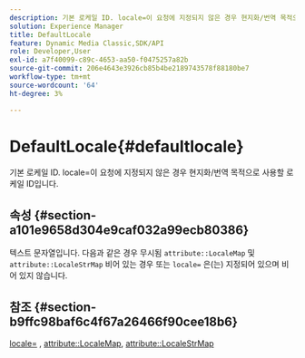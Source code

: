```yaml
---
description: 기본 로케일 ID. locale=이 요청에 지정되지 않은 경우 현지화/번역 목적으로 사용할 로케일 ID입니다.
solution: Experience Manager
title: DefaultLocale
feature: Dynamic Media Classic,SDK/API
role: Developer,User
exl-id: a7f40099-c89c-4653-aa50-f0475257a82b
source-git-commit: 206e4643e3926cb85b4be2189743578f88180be7
workflow-type: tm+mt
source-wordcount: '64'
ht-degree: 3%

---
```


# DefaultLocale{#defaultlocale}

기본 로케일 ID. locale=이 요청에 지정되지 않은 경우 현지화/번역 목적으로 사용할 로케일 ID입니다.

## 속성 {#section-a101e9658d304e9caf032a99ecb80386}

텍스트 문자열입니다. 다음과 같은 경우 무시됨 `attribute::LocaleMap` 및 `attribute::LocaleStrMap` 비어 있는 경우 또는 `locale=` 은(는) 지정되어 있으며 비어 있지 않습니다.

## 참조 {#section-b9ffc98baf6c4f67a26466f90cee18b6}

[locale=](../../../../../is-api/http-ref/image-serving-api-ref/c-http-protocol-reference/c-command-reference/r-locale.md#reference-8a846b2fbc004a12821b956ed3b25cfb) , [attribute::LocaleMap](../../../../../is-api/image-catalog/image-serving-api-ref/c-image-catalog-reference/c-attributes-reference/r-localemap.md#reference-49bbf598f8ea47c3a563755cef306318), [attribute::LocaleStrMap](../../../../../is-api/image-catalog/image-serving-api-ref/c-image-catalog-reference/c-attributes-reference/r-localestrmap.md#reference-98c42070a4bc4baf92537132be2b5b1e)
